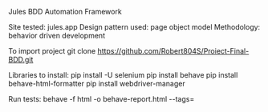 Jules BDD Automation Framework

Site tested: jules.app
Design pattern used: page object model
Methodology: behavior driven development

To import project
git clone https://github.com/Robert804S/Proiect-Final-BDD.git

Libraries to install:
pip install -U selenium
pip install behave
pip install behave-html-formatter
pip install webdriver-manager

Run tests:
behave -f html -o behave-report.html --tags=
